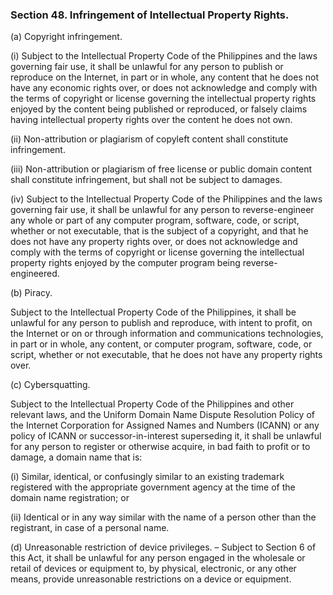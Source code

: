 ### Section 48. Infringement of Intellectual Property Rights.

(a) Copyright infringement.

(i) Subject to the Intellectual Property Code of the Philippines and the laws governing fair use, it shall be unlawful for any person to publish or reproduce
on the Internet, in part or in whole, any content that he does not have any economic rights over, or does not acknowledge and comply with the terms of
copyright or license governing the intellectual property rights enjoyed by the content being published or reproduced, or falsely claims having intellectual
property rights over the content he does not own.

(ii) Non-attribution or plagiarism of copyleft content shall constitute infringement.

(iii) Non-attribution or plagiarism of free license or public domain content shall constitute infringement, but shall not be subject to damages.

(iv) Subject to the Intellectual Property Code of the Philippines and the laws governing fair use, it shall be unlawful for any person to reverse-engineer
any whole or part of any computer program, software, code, or script, whether or not executable, that is the subject of a copyright, and that he does not
have any property rights over, or does not acknowledge and comply with the terms of copyright or license governing the intellectual property rights enjoyed
by the computer program being reverse-engineered.

(b) Piracy.

Subject to the Intellectual Property Code of the Philippines, it shall be unlawful for any person to publish and reproduce, with intent to profit, on the
Internet or on or through information and communications technologies, in part or in whole, any content, or computer program, software, code, or script,
whether or not executable, that he does not have any property rights over.

(c) Cybersquatting.

Subject to the Intellectual Property Code of the Philippines and other relevant laws, and the Uniform Domain Name Dispute Resolution Policy of the Internet
Corporation for Assigned Names and Numbers (ICANN) or any policy of ICANN or successor-in-interest superseding it, it shall be unlawful for any person
to register or otherwise acquire, in bad faith to profit or to damage, a domain name that is:

(i) Similar, identical, or confusingly similar to an existing trademark registered with the appropriate government agency at the time of the domain name
registration; or

(ii) Identical or in any way similar with the name of a person other than the registrant, in case of a personal name.

(d) Unreasonable restriction of device privileges. – Subject to Section 6 of this Act, it shall be unlawful for any person engaged in the wholesale or
retail of devices or equipment to, by physical, electronic, or any other means, provide unreasonable restrictions on a device or equipment.
